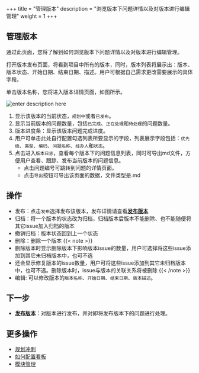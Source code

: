 ﻿+++
title = "管理版本"
description = "浏览版本下问题详情以及对版本进行编辑管理"
weight = 1
+++

## 管理版本

通过此页面，您将了解到如何浏览版本下问题详情以及对版本进行编辑管理。

打开版本发布页面，将看到项目中所有的版本，同时，版本列表将展示出：版本、版本状态、开始日期、结束日期、描述。用户可根据自己需求更改需要展示的具体字段。

单击版本名称，您将进入版本详情页面，如图所示。

![enter description here](/docs/user-guide/agile/imge/image36.png)

1. 显示该版本的当前状态，`规划中`或者`已发布`。
2. 显示当前版本的问题数量，包括`已完成`、`正在处理`和`待处理`的问题数量。
3. 版本进度条：显示该版本问题完成进度。
4. 用户可单击此处自行配置勾选列表所要显示的字段，列表展示字段包括：`优先级`、`类型`、`编码`、`问题名称`、`经办人`和`状态`。
5. 点击进入`版本日志`，查看每个版本下的问题信息列表，同时可导出md文件，方便用户查看、跟踪、发布当前版本的问题信息。
    - 点击问题编号可跳转到问题的详情页面。
    - 点击`导出`按钮可导出该页面的数据，文件类型是.md

## 操作
- 发布：点击`发布`选择发布该版本，发布详情请查看[**发布版本**](../release-version)
- 归档：将一个版本的状态改为归档，归档版本后版本不能删除、也不能随便将其它issue加入归档的版本
- 撤销归档：版本状态回到上一个状态
- 删除：删除一个版本
    {{< note >}}
- 删除版本时显示删除版本下影响版本issue的数量，用户可选择将这些issue添加到其它未归档版本中，也可不选
- 还会显示修复版本的issue数量，用户可将这些issue添加到其它未归档版本中，也可不选。删除版本时，issue与版本的关联关系将被删除
{{< /note >}}
- 编辑: 可以修改版本的`版本名称`、`开始日期`、`结束日期`、`版本描述`。

## 下一步

- [**发布版本**](../release-version)：对版本进行发布，并对即将发布版本下的问题进行处理。

## 更多操作

- [规划冲刺](../../backlog/sprint)
- [如何配置看板](../../sprint/manage-kanban)
- [模块管理](../../component)
